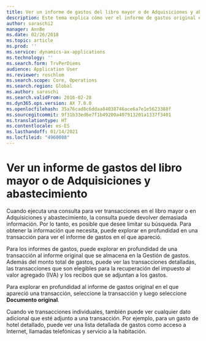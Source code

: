 ```yaml
---
title: Ver un informe de gastos del libro mayor o de Adquisiciones y abastecimiento
description: Este tema explica cómo ver el informe de gastos original en el que apareció una transacción.
author: saraschi2
manager: AnnBe
ms.date: 02/26/2018
ms.topic: article
ms.prod: ''
ms.service: dynamics-ax-applications
ms.technology: ''
ms.search.form: TrvPerDiems
audience: Application User
ms.reviewer: roschlom
ms.search.scope: Core, Operations
ms.search.region: Global
ms.author: saraschi
ms.search.validFrom: 2016-02-28
ms.dyn365.ops.version: AX 7.0.0
ms.openlocfilehash: 35a76cad8c6ddaa84038746ace6a7e1e5623388f
ms.sourcegitcommit: 9f31b33ed6e7f1b49200a407913201a1337f3401
ms.translationtype: HT
ms.contentlocale: es-ES
ms.lasthandoff: 01/14/2021
ms.locfileid: "4960088"
---
```

# <a name="view-an-expense-report-from-general-ledger-or-procurement-and-sourcing"></a>Ver un informe de gastos del libro mayor o de Adquisiciones y abastecimiento

Cuando ejecuta una consulta para ver transacciones en el libro mayor o en Adquisiciones y abastecimiento, la consulta puede devolver demasiada información. Por lo tanto, es posible que desee limitar su búsqueda. Para obtener la información que necesita, puede explorar en profundidad en una transacción para ver el informe de gastos en el que apareció.

Para los informes de gastos, puede explorar en profundidad de una transacción al informe original que se almacena en la Gestión de gastos. Además del monto total de gastos, puede ver las transacciones detalladas, las transacciones que son elegibles para la recuperación del impuesto al valor agregado (IVA) y los recibos que se adjuntan a los gastos.

Para explorar en profundidad al informe de gastos original en el que apareció una transacción, seleccione la transacción y luego seleccione **Documento original**.

Cuando ve transacciones individuales, también puede ver cualquier dato adicional que esté adjunto a una transacción. Por ejemplo, para un gasto de hotel detallado, puede ver una lista detallada de gastos como acceso a Internet, llamadas telefónicas y servicio a la habitación.
